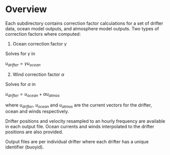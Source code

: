 # Overview

Each subdirectory contains correction factor calculations for a set of drifter data, ocean model outputs, and atmosphere model outputs. Two types of correction factors where computed:

1. Ocean correction factor $`\gamma`$

Solves for $`\gamma`$ in

$`u_{drifter} = \gamma u_{ocean}`$

2. Wind correction factor $`\alpha`$

Solves for $`\alpha`$ in

$`u_{drifter} = u_{ocean} + \alpha u_{atmos}`$

where $`u_{drifter}`$, $`u_{ocean}`$ and $`u_{atmos}`$ are the current vectors for the drifter, ocean and winds respectively.

Drifter positions and velocity resampled to an hourly frequency are available in each output file. Ocean currents and winds interpolated to the drifter positions are also provided.

Output files are per individual drifter where each drifter has a unique identifier (buoyid).